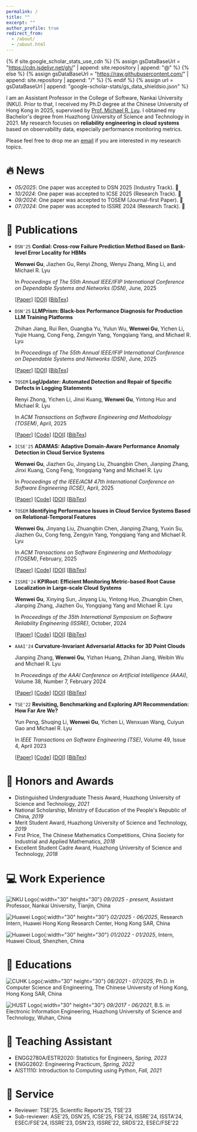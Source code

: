 ```yaml
---
permalink: /
title: ""
excerpt: ""
author_profile: true
redirect_from: 
  - /about/
  - /about.html
---
```


{% if site.google_scholar_stats_use_cdn %}
{% assign gsDataBaseUrl = "https://cdn.jsdelivr.net/gh/" | append: site.repository | append: "@" %}
{% else %}
{% assign gsDataBaseUrl = "https://raw.githubusercontent.com/" | append: site.repository | append: "/" %}
{% endif %}
{% assign url = gsDataBaseUrl | append: "google-scholar-stats/gs_data_shieldsio.json" %}

<span class='anchor' id='about-me'></span>

I am an Assistant Professor in the College of Software, Nankai University (NKU). Prior to that, I received my Ph.D degree at the Chinese University of Hong Kong in 2025, supervised by [Prof. Michael R. Lyu](http://www.cse.cuhk.edu.hk/lyu/). I obtained my Bachelor's degree from Huazhong University of Science and Technology in 2021. My research focuses on **reliability engineering in cloud systems** based on observability data, especially performance monitoring metrics. 

Please feel free to drop me an [email](mailto:wwgu21@cse.cuhk.edu.hk) if you are interested in my research topics.


# 🔥 News
- *05/2025*: One paper was accepted to DSN 2025 (Industry Track). 🎉
- *10/2024*: One paper was accepted to ICSE 2025 (Research Track). 🎉 
- *09/2024*: One paper was accepted to TOSEM (Journal-first Paper). 🎉 
- *07/2024*: One paper was accepted to ISSRE 2024 (Research Track). 🎉 


# 📝 Publications 

* `DSN'25` **Cordial: Cross-row Failure Prediction Method Based on Bank-level Error Locality for HBMs**
  
  **Wenwei Gu**, Jiazhen Gu, Renyi Zhong, Wenyu Zhang, Ming Li, and Michael R. Lyu

  In *Proceedings of The 55th Annual IEEE/IFIP International Conference on Dependable Systems and Networks (DSN)*, June, 2025

  [[Paper](https://wenweigu.github.io/publications/dsn25/dsn25.pdf)]
  [[DOI](https://ieeexplore.ieee.org/document/11068374)]
  [[BibTex](https://wenweigu.github.io/publications/dsn25/dsn25-bibtex.txt)]

* `DSN'25` **LLMPrism: Black-box Performance Diagnosis for Production LLM Training Platforms**
  
  Zhihan Jiang, Rui Ren, Guangba Yu, Yulun Wu, **Wenwei Gu**, Yichen Li, Yujie Huang, Cong Feng, Zengyin Yang, Yongqiang Yang, and Michael R. Lyu

  In *Proceedings of The 55th Annual IEEE/IFIP International Conference on Dependable Systems and Networks (DSN)*, June, 2025

  [[Paper](https://wenweigu.github.io/publications/dsn25-1/dsn25-1.pdf)]
  [[DOI](https://ieeexplore.ieee.org/document/11068334)]
  [[BibTex](https://wenweigu.github.io/publications/dsn25-1/dsn25-1-bibtex.txt)]

* `TOSEM` **LogUpdater: Automated Detection and Repair of Specific Defects in Logging Statements**

  Renyi Zhong, Yichen Li, Jinxi Kuang, **Wenwei Gu**, Yintong Huo and Michael R. Lyu

  In *ACM Transactions on Software Engineering and Methodology (TOSEM)*, April, 2025

  [[Paper](https://wenweigu.github.io/publications/tosem25-1/tosem25-1.pdf)]
  [[Code](https://anonymous.4open.science/r/Logupdater-8879/README.md)]
  [[DOI](https://dl.acm.org/doi/10.1145/3731754)]
  [[BibTex](https://wenweigu.github.io/publications/tosem25-1/tosem25-1-bibtex.txt)]

* `ICSE'25` **ADAMAS: Adaptive Domain-Aware Performance Anomaly Detection in Cloud Service Systems**

  **Wenwei Gu**, Jiazhen Gu, Jinyang Liu, Zhuangbin Chen, Jianping Zhang, Jinxi Kuang, Cong Feng, Yongqiang Yang and Michael R. Lyu
  
  In *Proceedings of the IEEE/ACM 47th International Conference on Software Engineering (ICSE)*, April, 2025

  [[Paper](https://wenweigu.github.io/publications/icse25/icse25.pdf)]
  [[Code](https://github.com/WenweiGu/ADAMAS)]
  [[DOI](https://ieeexplore.ieee.org/abstract/document/11029821)]
  [[BibTex](https://wenweigu.github.io/publications/icse25/icse25-bibtex.txt)]


* `TOSEM` **Identifying Performance Issues in Cloud Service Systems Based on Relational-Temporal Features**

  **Wenwei Gu**, Jinyang Liu, Zhuangbin Chen, Jianping Zhang, Yuxin Su, Jiazhen Gu, Cong feng, Zengyin Yang, Yongqiang Yang and Michael R. Lyu

  In *ACM Transactions on Software Engineering and Methodology (TOSEM)*, February, 2025

  [[Paper](https://wenweigu.github.io/publications/tosem25/tosem25.pdf)]
  [[Code](https://github.com/WenweiGu/ISOLATE)]
  [[DOI](https://dl.acm.org/doi/10.1145/3702978)]
  [[BibTex](https://wenweigu.github.io/publications/tosem24/tosem24-bibtex.txt)]


* `ISSRE'24` **KPIRoot: Efficient Monitoring Metric-based Root Cause Localization in Large-scale Cloud Systems**

  **Wenwei Gu**, Xinying Sun, Jinyang Liu, Yintong Huo, Zhuangbin Chen, Jianping Zhang, Jiazhen Gu, Yongqiang Yang and Michael R. Lyu

  In *Proceedings of the 35th International Symposium on Software Reliability Engineering (ISSRE)*, October, 2024

  [[Paper](https://wenweigu.github.io/publications/issre24/issre24.pdf)]
  [[Code](https://github.com/WenweiGu/KPIRoot)]
  [[DOI](https://ieeexplore.ieee.org/document/10771281)]
  [[BibTex](https://wenweigu.github.io/publications/tosem24/tosem24-bibtex.txt)]


* `AAAI'24` **Curvature-Invariant Adversarial Attacks for 3D Point Clouds**

  Jianping Zhang, **Wenwei Gu**, Yizhan Huang, Zhihan Jiang, Weibin Wu and Michael R. Lyu

  In *Proceedings of the AAAI Conference on Artificial Intelligence (AAAI)*, Volume 38, Number 7, February 2024

  [[Paper](https://wenweigu.github.io/publications/aaai24/aaai24.pdf)]
  [[Code](https://github.com/curvature-invariant/curvature-invariant)]
  [[DOI](https://doi.org/10.1609/aaai.v38i7.28542)]
  [[BibTex](https://wenweigu.github.io/publications/aaai24/aaai24-bibtex.txt)]


* `TSE'22` **Revisiting, Benchmarking and Exploring API Recommendation: How Far Are We?**

  Yun Peng, Shuqing Li, **Wenwei Gu**, Yichen Li, Wenxuan Wang, Cuiyun Gao and Michael R. Lyu

  In *IEEE Transactions on Software Engineering (TSE)*, Volume 49, Issue 4, April 2023

  [[Paper](https://wenweigu.github.io/publications/tse22/tse22.pdf)]
  [[Code](https://github.com/JohnnyPeng18/APIBench)]
  [[DOI](https://doi.org/10.1109/TSE.2022.3197063)]
  [[BibTex](https://wenweigu.github.io/publications/tse22/tse22-bibtex.txt)]


# 🥇 Honors and Awards
- Distinguished Undergraduate Thesis Award, Huazhong University of Science and Technology, *2021*
- National Scholarship, Ministry of Education of the People's Republic of China, *2019*
- Merit Student Award, Huazhong University of Science and Technology, *2019*
- First Price, The Chinese Mathematics Competitions, China Society for Industrial and Applied Mathematics, *2018*
- Excellent Student Cadre Award, Huazhong University of Science and Technology, *2018* 

# 💻 Work Experience 
  ![NKU Logo](https://wenweigu.github.io/images/NKU.png){:width="30" height="30"} *09/2025 - present*, Assistant Professor, Nankai University, Tianjin, China 

  ![Huawei Logo](https://wenweigu.github.io/images/Huawei.png){:width="30" height="30"} *02/2025 - 06/2025*, Research Intern, Huawei Hong Kong Research Center, Hong Kong SAR, China

  ![Huawei Logo](https://wenweigu.github.io/images/Huawei.png){:width="30" height="30"} *01/2022 - 01/2025*, Intern, Huawei Cloud, Shenzhen, China

# 📖 Educations
  ![CUHK Logo](https://wenweigu.github.io/images/CUHK.png){:width="30" height="30"} *08/2021 - 07/2025*, Ph.D. in Computer Science and Engineering, The Chinese University of Hong Kong, Hong Kong SAR, China 

  ![HUST Logo](https://wenweigu.github.io/images/HUST.png){:width="30" height="30"} *09/2017 - 06/2021*, B.S. in Electronic Information Engineering, Huazhong University of Science and Technology, Wuhan, China 


# 💬 Teaching Assistant
- ENGG2780A/ESTR2020: Statistics for Engineers, *Spring, 2023* 
- ENGG2602: Engineering Practicum, *Spring, 2022* 
- AIST1110: Introduction to Computing using Python, *Fall, 2021*


# 💼 Service
- Reviewer: TSE'25, Scientific Reports'25, TSE'23
- Sub-reviewer: ASE'25, DSN'25, ICSE'25, FSE'24, ISSRE'24, ISSTA'24, ESEC/FSE'24, ISSRE'23, DSN'23, ISSRE'22, SRDS'22, ESEC/FSE'22

&nbsp;
